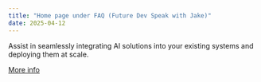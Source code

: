 ```yaml
---
title: "Home page under FAQ (Future Dev Speak with Jake)"
date: 2025-04-12
---
```


Assist in seamlessly integrating AI solutions into your existing systems and deploying them at scale.

[More info](#)
